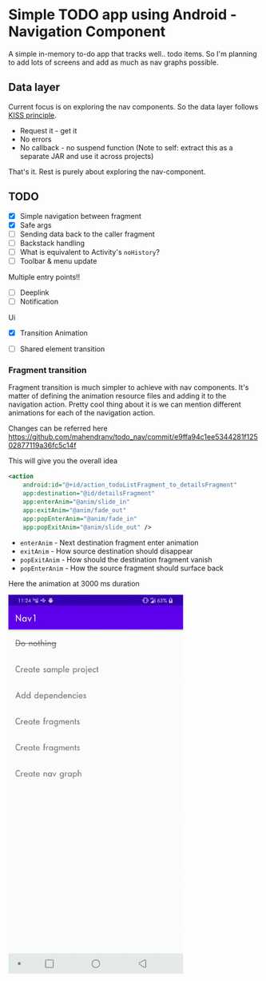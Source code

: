 # Simple TODO app using Android - Navigation Component

A simple in-memory to-do app that tracks well.. todo items. So I'm planning to add lots of screens and add as much as nav graphs possible. 

## Data layer
Current focus is on exploring the nav components. So the data layer follows [KISS principle](https://en.wikipedia.org/wiki/KISS_principle). 
- Request it - get it
- No errors
- No callback - no suspend function
(Note to self: extract this as a separate JAR and use it across projects)

That's it. Rest is purely about exploring the nav-component.

## TODO
- [x] Simple navigation between fragment
- [x] Safe args
- [ ] Sending data back to the caller fragment
- [ ] Backstack handling
- [ ] What is equivalent to Activity's `noHistory`?
- [ ] Toolbar & menu update

Multiple entry points!!
- [ ] Deeplink
- [ ] Notification

Ui
- [x] Transition Animation
- [ ] Shared element transition


### Fragment transition
Fragment transition is much simpler to achieve with nav components. It's matter of defining the animation resource files and adding it to the navigation action.
Pretty cool thing about it is we can mention different animations for each of the navigation action.

Changes can be referred here
https://github.com/mahendranv/todo_nav/commit/e9ffa94c1ee5344281f12502877119a36fc5c14f

This will give you the overall idea
```xml
<action
    android:id="@+id/action_todoListFragment_to_detailsFragment"
    app:destination="@id/detailsFragment"
    app:enterAnim="@anim/slide_in"
    app:exitAnim="@anim/fade_out"
    app:popEnterAnim="@anim/fade_in"
    app:popExitAnim="@anim/slide_out" />
```

- `enterAnim` - Next destination fragment enter animation
- `exitAnim`  - How source destination should disappear
- `popExitAnim` - How should the destination fragment vanish
- `popEnterAnim` - How the source fragment should surface back

Here the animation at 3000 ms duration

<img src="https://github.com/mahendranv/todo_nav/blob/main/art/nav_transition_animation.gif" width="350">


